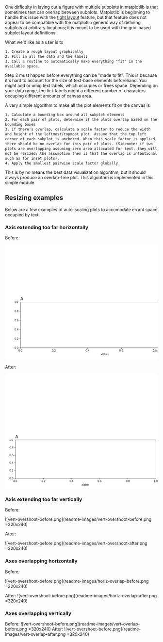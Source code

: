 One difficulty in laying out a figure with multiple subplots in matplotlib is that sometimes text can overlap between subplots. Matplotlib is beginning to handle this issue with the [tight layout](https://matplotlib.org/tutorials/intermediate/tight_layout_guide.html) feature, but that feature does not appear to be compatible with the matplotlib generic way of defining subplots at arbitrary locations; it is meant to be used with the grid-based subplot layout definitions.

What we'd like as a user is to

	1. Create a rough layout graphically
	2. Fill in all the data and the labels
	3. Call a routine to automatically make everything "fit" in the available space.

Step 2 must happen before everything can be "made to fit". This is because it's hard to account for the size of text-base elements beforehand. You might add or omig text labels, which occupies or frees space. Depending on your data range, the tick labels might a different number of characters occuping different amounts of canvas area.

A very simple algorithm to make all the plot elements fit on the canvas is

	1. Calculate a bounding box around all subplot elements
	2. For each pair of plots, determine if the plots overlap based on the bounding boxes
	3. If there's overlap, calculate a scale factor to reduce the width and height of the leftmost/topmost plot. Assume that the top left corner of each subplot is anchored. When this scale factor is applied, there should be no overlap for this pair of plots. (Sidenote: if two plots are overlapping assuming zero area allocated for text, they will not be resized; the assumption then is that the overlap is intentional such as for inset plots).
	4. Apply the smallest pairwise scale factor globally.

This is by no means the best data visualization algorithm, but it should always produce an overlap-free plot. This algorithm is implemented in this simple module

## Resizing examples
Below are a few examples of auto-scaling plots to accomodate errant space occupied by text.

### Axis extending too far horizontally
Before:

![horiz-overshoot-before.png](readme-images/horiz-overshoot-before.png)

After:

![horiz-overshoot-before.png](readme-images/horiz-overshoot-after.png)

### Axis extending too far vertically
Before:

![vert-overshoot-before.png](readme-images/vert-overshoot-before.png =320x240)

After:

![vert-overshoot-before.png](readme-images/vert-overshoot-after.png =320x240)

### Axes overlapping horizontally
Before:

![vert-overshoot-before.png](readme-images/horiz-overlap-before.png =320x240)

After:
![vert-overshoot-before.png](readme-images/horiz-overlap-after.png =320x240)

### Axes overlapping vertically
Before:
![vert-overshoot-before.png](readme-images/vert-overlap-before.png =320x240)
After:
![vert-overshoot-before.png](readme-images/vert-overlap-after.png =320x240)

